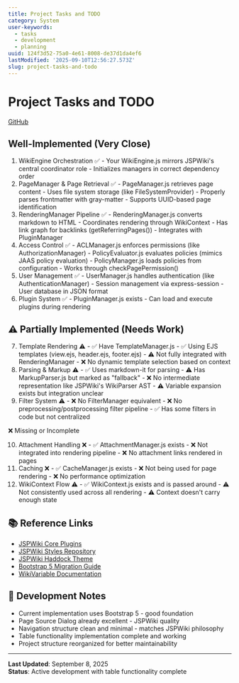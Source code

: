 ```yaml
---
title: Project Tasks and TODO
category: System
user-keywords:
  - tasks
  - development
  - planning
uuid: 124f3d52-75a0-4e61-8008-de37d1da4ef6
lastModified: '2025-09-10T12:56:27.573Z'
slug: project-tasks-and-todo
---
```


# Project Tasks and TODO

[GitHub](https://github.com/jwilleke/amdWiki)

## Well-Implemented (Very Close)

  1. WikiEngine Orchestration ✅
    - Your WikiEngine.js mirrors JSPWiki's central coordinator role
    - Initializes managers in correct dependency order
  2. PageManager & Page Retrieval ✅
    - PageManager.js retrieves page content
    - Uses file system storage (like FileSystemProvider)
    - Properly parses frontmatter with gray-matter
    - Supports UUID-based page identification
  3. RenderingManager Pipeline ✅
    - RenderingManager.js converts markdown to HTML
    - Coordinates rendering through WikiContext
    - Has link graph for backlinks (getReferringPages())
    - Integrates with PluginManager
  4. Access Control ✅
    - ACLManager.js enforces permissions (like AuthorizationManager)
    - PolicyEvaluator.js evaluates policies (mimics JAAS policy evaluation)
    - PolicyManager.js loads policies from configuration
    - Works through checkPagePermission()
  5. User Management ✅
    - UserManager.js handles authentication (like AuthenticationManager)
    - Session management via express-session
    - User database in JSON format
  6. Plugin System ✅
    - PluginManager.js exists
    - Can load and execute plugins during rendering

## ⚠️ Partially Implemented (Needs Work)

  7. Template Rendering ⚠️
    - ✅ Have TemplateManager.js
    - ✅ Using EJS templates (view.ejs, header.ejs, footer.ejs)
    - ⚠️ Not fully integrated with RenderingManager
    - ❌ No dynamic template selection based on context
  8. Parsing & Markup ⚠️
    - ✅ Uses markdown-it for parsing
    - ⚠️ Has MarkupParser.js but marked as "fallback"
    - ❌ No intermediate representation like JSPWiki's WikiParser AST
    - ⚠️ Variable expansion exists but integration unclear
  9. Filter System ⚠️
    - ❌ No FilterManager equivalent
    - ❌ No preprocessing/postprocessing filter pipeline
    - ✅ Has some filters in code but not centralized

  ❌ Missing or Incomplete

  10. Attachment Handling ❌
    - ✅ AttachmentManager.js exists
    - ❌ Not integrated into rendering pipeline
    - ❌ No attachment links rendered in pages
  11. Caching ❌
    - ✅ CacheManager.js exists
    - ❌ Not being used for page rendering
    - ❌ No performance optimization
  12. WikiContext Flow ⚠️
    - ✅ WikiContext.js exists and is passed around
    - ⚠️ Not consistently used across all rendering
    - ⚠️ Context doesn't carry enough state

## 📚 Reference Links

- [JSPWiki Core Plugins](https://jspwiki-wiki.apache.org/Wiki.jsp?page=JSPWikiCorePlugins)
- [JSPWiki Styles Repository](https://github.com/apache/jspwiki/tree/master/jspwiki-war/src/main/styles)
- [JSPWiki Haddock Theme](https://github.com/apache/jspwiki/tree/master/jspwiki-war/src/main/styles/haddock)
- [Bootstrap 5 Migration Guide](https://getbootstrap.com/docs/5.0/migration/)
- [WikiVariable Documentation](https://jspwiki-wiki.apache.org/Wiki.jsp?page=WikiVariable)

## 💭 Development Notes

- Current implementation uses Bootstrap 5 - good foundation
- Page Source Dialog already excellent - JSPWiki quality
- Navigation structure clean and minimal - matches JSPWiki philosophy
- Table functionality implementation complete and working
- Project structure reorganized for better maintainability

---

**Last Updated**: September 8, 2025  
**Status**: Active development with table functionality complete
